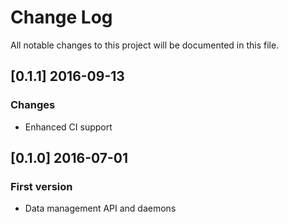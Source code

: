# Change Log
All notable changes to this project will be documented in this file.

## [0.1.1] 2016-09-13
### Changes
- Enhanced CI support

## [0.1.0] 2016-07-01
### First version
- Data management API and daemons 

